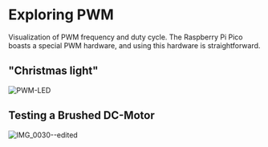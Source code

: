 # Exploring PWM

Visualization of PWM frequency and duty cycle. The Raspberry Pi Pico boasts a special PWM hardware, and using this hardware is straightforward.

## "Christmas light"

![PWM-LED](https://github.com/Florian-Wilhelm/Raspberry-Pi/assets/77980708/b6ca87bf-3032-4ac6-9b7a-edbd1be78716)

## Testing a Brushed DC-Motor

![IMG_0030--edited](https://github.com/user-attachments/assets/af17d154-493b-4378-a796-297e6f4fdc38)
